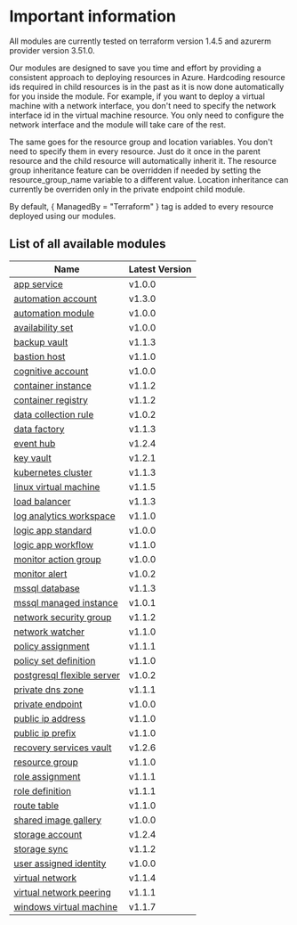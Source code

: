 # Important information
All modules are currently tested on terraform version 1.4.5 and azurerm provider version 3.51.0.

Our modules are designed to save you time and effort by providing a consistent approach to deploying resources in Azure. Hardcoding resource ids required in child resources is in the past as it is now done automatically for you inside the module. For example, if you want to deploy a virtual machine with a network interface, you don't need to specify the network interface id in the virtual machine resource. You only need to configure the network interface and the module will take care of the rest.

The same goes for the resource group and location variables. You don't need to specify them in every resource. Just do it once in the parent resource and the child resource will automatically inherit it. The resource group inheritance feature can be overridden if needed by setting the resource_group_name variable to a different value. Location inheritance can currently be overriden only in the private endpoint child module.

By default, { ManagedBy = "Terraform" } tag is added to every resource deployed using our modules.

## List of all available modules

| Name | Latest Version |
| ---- | -------------- |
| [app service](./app-service/README.md) | v1.0.0 |
| [automation account](./automation-account/README.md) | v1.3.0 |
| [automation module](./automation-module/README.md) | v1.0.0 |
| [availability set](./availability-set/README.md) | v1.0.0 |
| [backup vault](./backup-vault/README.md) | v1.1.3 |
| [bastion host](./bastion-host/README.md) | v1.1.0 |
| [cognitive account](./cognitive-account/README.md) | v1.0.0 |
| [container instance](./container-instance/README.md) | v1.1.2 |
| [container registry](./container-registry/README.md) | v1.1.2 |
| [data collection rule](./data-collection-rule/README.md) | v1.0.2 |
| [data factory](./data-factory/README.md) | v1.1.3 |
| [event hub](./event-hub/README.md) | v1.2.4 |
| [key vault](./key-vault/README.md) | v1.2.1 |
| [kubernetes cluster](./kubernetes-cluster/README.md) | v1.1.3 |
| [linux virtual machine](./linux-virtual-machine/README.md) | v1.1.5 |
| [load balancer](./load-balancer/README.md) | v1.1.3 |
| [log analytics workspace](./log-analytics-workspace/README.md) | v1.1.0 |
| [logic app standard](./logic-app-standard/README.md) | v1.0.0 |
| [logic app workflow](./logic-app-workflow/README.md) | v1.1.0 |
| [monitor action group](./monitor-action-group/README.md) | v1.0.0 |
| [monitor alert](./monitor-alert/README.md) | v1.0.2 |
| [mssql database](./mssql-database/README.md) | v1.1.3 |
| [mssql managed instance](./mssql-managed-instance/README.md) | v1.0.1 |
| [network security group](./network-security-group/README.md) | v1.1.2 |
| [network watcher](./network-watcher/README.md) | v1.1.0 |
| [policy assignment](./policy-assignment/README.md) | v1.1.1 |
| [policy set definition](./policy-set-definition/README.md) | v1.1.0 |
| [postgresql flexible server](./postgresql-flexible-server/README.md) | v1.0.2 |
| [private dns zone](./private-dns-zone/README.md) | v1.1.1 |
| [private endpoint](./private-endpoint/README.md) | v1.0.0 |
| [public ip address](./public-ip-address/README.md) | v1.1.0 |
| [public ip prefix](./public-ip-prefix/README.md) | v1.1.0 |
| [recovery services vault](./recovery-services-vault/README.md) | v1.2.6 |
| [resource group](./resource-group/README.md) | v1.1.0 |
| [role assignment](./role-assignment/README.md) | v1.1.1 |
| [role definition](./role-definition/README.md) | v1.1.1 |
| [route table](./route-table/README.md) | v1.1.0 |
| [shared image gallery](./shared-image-gallery/README.md) | v1.0.0 |
| [storage account](./storage-account/README.md) | v1.2.4 |
| [storage sync](./storage-sync/README.md) | v1.1.2 |
| [user assigned identity](./user-assigned-identity/README.md) | v1.0.0 |
| [virtual network](./virtual-network/README.md) | v1.1.4 |
| [virtual network peering](./virtual-network-peering/README.md) | v1.1.1 |
| [windows virtual machine](./windows-virtual-machine/README.md) | v1.1.7 |
